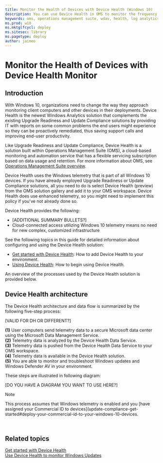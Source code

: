 ```yaml
---
title: Monitor the Health of Devices with Device Health (Windows 10)
description: You can use Device Health in OMS to monitor the frequency and causes of crashes and misbehaving apps on devices in your network.
keywords: oms, operations management suite, wdav, health, log analytics
ms.prod: w10
ms.mktglfcycl: deploy
ms.sitesec: library
ms.pagetype: deploy
author: jaimeo
---
```


# Monitor the Health of Devices with Device Health Monitor

## Introduction

With Windows 10, organizations need to change the way they approach monitoring client computers and other devices in their deployments. Device Health is the newest Windows Analytics solution that complements the existing Upgrade Readiness and Update Compliance solutions by providing IT with reports on some common problems the end users might experience so they can be proactively remediated, thus saving support calls and improving end-user productivity.

Like Upgrade Readiness and Update Compliance, Device Health is a solution built within Operations Management Suite (OMS), a cloud-based monitoring and automation service that has a flexible servicing subscription based on data usage and retention. For more information about OMS, see [Operations Management Suite overview](http://azure.microsoft.com/en-us/documentation/articles/operations-management-suite-overview/).

Device Health uses the Windows telemetry that is part of all Windows 10 devices. If you have already employed Upgrade Readiness or Update Compliance solutions, all you need to do is select Device Health (preview) from the OMS solution gallery and add it to your OMS workspace. Device Health does use enhanced telemetry, so you might need to implement this policy if you've not already done so.


Device Health provides the following:

- [ADDITIONAL SUMMARY BULLETS?]
- Cloud-connected access utilizing Windows 10 telemetry means no need for new complex, customized infrastructure

See the following topics in this guide for detailed information about configuring and using the Device Health solution:

- [Get started with Device Health](device-health-get-started.md): How to add Device Health to your environment.
- [Using Device Health](device-health-using.md): How to begin using Device Health.

An overview of the processes used by the Device Health solution is provided below.

## Device Health architecture
 
The Device Health architecture and data flow is summarized by the following five-step process:

[VALID FOR DH OR DIFFERENT?]

**(1)** User computers send telemetry data to a secure Microsoft data center using the Microsoft Data Management Service.<BR>
**(2)** Telemetry data is analyzed by the Device Health Data Service.<BR>
**(3)** Telemetry data is pushed from the Device Health Data Service to your OMS workspace.<BR>
**(4)** Telemetry data is available in the Device Health solution.<BR>
**(5)** You are able to monitor and troubleshoot Windows updates and Windows Defender AV in your environment.<BR>

These steps are illustrated in following diagram:

[DO YOU HAVE A DIAGRAM YOU WANT TO USE HERE?]

>[!NOTE]
>This process assumes that Windows telemetry is enabled and you [have assigned your Commercial ID to devices](update-compliance-get-started#deploy-your-commercial-id-to-your-windows-10-devices.



 
## Related topics

[Get started with Device Health](device-health-get-started.md)<BR>
[Use Device Health to monitor Windows Updates](device-health-using.md)